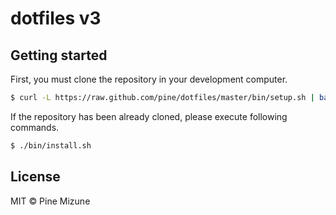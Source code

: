 # dotfiles v3

## Getting started
First, you must clone the repository in your development computer.

```sh
$ curl -L https://raw.github.com/pine/dotfiles/master/bin/setup.sh | bash
```

If the repository has been already cloned, please execute following commands.

```sh
$ ./bin/install.sh
```

## License
MIT &copy; Pine Mizune
